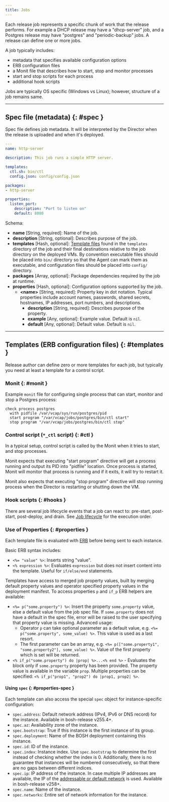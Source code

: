 ```yaml
---
title: Jobs
---
```


Each release job represents a specific chunk of work that the release performs. For example a DHCP release may have a "dhcp-server" job, and a Postgres release may have "postgres" and "periodic-backup" jobs. A release can define one or more jobs.

A job typically includes:

- metadata that specifies available configuration options
- ERB configuration files
- a Monit file that describes how to start, stop and monitor processes
- start and stop scripts for each process
- additional hook scripts

Jobs are typically OS specific (Windows vs Linux); however, structure of a job remains same.

---
## Spec file (metadata) {: #spec }

Spec file defines job metadata. It will be interpreted by the Director when the release is uploaded and when it's deployed.

```yaml
---
name: http-server

description: This job runs a simple HTTP server.

templates:
  ctl.sh: bin/ctl
  config.json: config/config.json

packages:
- http-server

properties:
  listen_port:
    description: "Port to listen on"
    default: 8080
```

Schema:

* **name** [String, required]: Name of the job.
* **description** [String, optional]: Describes purpose of the job.
* **templates** [Hash, optional]: [Template files](#templates) found in the `templates` directory of the job and their final destinations relative to the job directory on the deployed VMs. By convention executable files should be placed into `bin/` directory so that the Agent can mark them as executable, and configuration files should be placed into `config/` directory.
* **packages** [Array, optional]: Package dependencies required by the job at runtime.
* **properties** [Hash, optional]: Configuration options supported by the job.
    * **\<name\>** [String, required]: Property key in dot notation. Typical properties include account names, passwords, shared secrets, hostnames, IP addresses, port numbers, and descriptions.
        * **description** [String, required]: Describes purpose of the property.
        * **example** [Any, optional]: Example value. Default is `nil`.
        * **default** [Any, optional]: Default value. Default is `nil`.

---
## Templates (ERB configuration files) {: #templates }

Release author can define zero or more templates for each job, but typically you need at least a template for a control script.

### Monit {: #monit }

Example `monit` file for configuring single process that can start, monitor and stop a Postgres process:

```
check process postgres
  with pidfile /var/vcap/sys/run/postgres/pid
  start program "/var/vcap/jobs/postgres/bin/ctl start"
  stop program "/var/vcap/jobs/postgres/bin/ctl stop"
```

### Control script (`*_ctl` script) {: #ctl }

In a typical setup, control script is called by the Monit when it tries to start, and stop processes.

Monit expects that executing "start program" directive will get a process running and output its PID into "pidfile" location. Once process is started, Monit will monitor that process is running and if it exits, it will try to restart it.

Monit also expects that executing "stop program" directive will stop running process when the Director is restarting or shutting down the VM.

### Hook scripts {: #hooks }

There are several job lifecycle events that a job can react to: pre-start, post-start, post-deploy, and drain. See [Job lifecycle](job-lifecycle.md) for the execution order.

### Use of Properties {: #properties }

Each template file is evaluated with [ERB](http://apidock.com/ruby/ERB) before being sent to each instance.

Basic ERB syntax includes:

- `<%= "value" %>`: Inserts string "value".
- `<% expression %>`: Evaluates `expression` but does not insert content into the template. Useful for `if/else/end` statements.

Templates have access to merged job property values, built by merging default property values and operator specified property values in the deployment manifest. To access properties `p` and `if_p` ERB helpers are available:

- `<%= p("some.property") %>`: Insert the property `some.property` value, else a default value from the job spec file. If `some.property` does not have a default in the spec file, error will be raised to the user specifying that property value is missing.
Advanced usage:
    - Operator `p` can take optional parameter as a default value, e.g. `<%= p("some.property", some_value) %>`. This value is used as a last resort.
    - The first parameter can be an array, e.g. `<%= p(["some.property1", "some.property2"], some_value) %>`. Value of the first property which is set will be returned.
- `<% if_p("some.property") do |prop| %>...<% end %>` - Evaluates the block only if `some.property` property has been provided. The property value is available in the variable `prop`. Multiple properties can be specified: `<% if_p("prop1", "prop2") do |prop1, prop2| %>`.

#### Using `spec` {: #properties-spec }

Each template can also access the special `spec` object for instance-specific configuration:

- `spec.address`: Default network address (IPv4, IPv6 or DNS record) for the instance. Available in bosh-release v255.4+.
- `spec.az`: Availability zone of the instance.
- `spec.bootstrap`: True if this instance is the first instance of its group.
- `spec.deployment`: Name of the BOSH deployment containing this instance.
- `spec.id`: ID of the instance.
- `spec.index`: Instance index. Use `spec.bootstrap` to determine the first instead of checking whether the index is 0. Additionally, there is no guarantee that instances will be numbered consecutively, so that there are no gaps between different indices.
- `spec.ip`: IP address of the instance. In case multiple IP addresses are available, the IP of the [addressable or default network](networks.md#multi-homed) is used. Available in bosh-release v258+.
- `spec.name`: Name of the instance.
- `spec.networks`: Entire set of network information for the instance.
